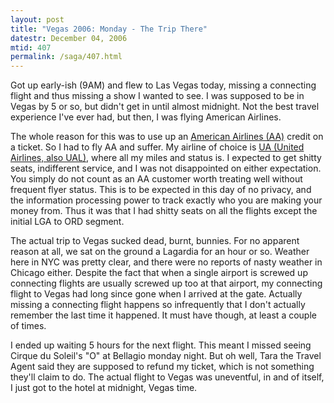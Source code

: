 ```yaml
---
layout: post
title: "Vegas 2006: Monday - The Trip There"
datestr: December 04, 2006
mtid: 407
permalink: /saga/407.html
---
```


Got up early-ish (9AM) and flew to Las Vegas today, missing a connecting flight and thus missing a show I wanted to see.  I was supposed to be in Vegas by 5 or so, but didn't get in until almost midnight.  Not the best travel experience I've ever had, but then, I was flying American Airlines.

The whole reason for this was to use up an <a href="http://www.aa.com">American Airlines (AA)</a> credit on a ticket. So I had to fly AA and suffer. My airline of choice is <a href="http://www.united.com">UA (United Airlines, also UAL)</a>, where all my miles and status is. I expected to get shitty seats, indifferent service, and I was not disappointed on either expectation. You simply do not count as an AA customer worth treating well without frequent flyer status. This is to be expected in this day of no privacy, and the information processing power to track exactly who you are making your money from. Thus it was that I had shitty seats on all the flights except the initial LGA to ORD segment.

The actual trip to Vegas sucked dead, burnt, bunnies. For no apparent reason at all, we sat on the ground a Lagardia for an hour or so. Weather here in NYC was pretty clear, and there were no reports of nasty weather in Chicago either. Despite the fact that when a single airport is screwed up connecting flights are usually screwed up too at that airport, my connecting flight to Vegas had long since gone when I arrived at the gate. Actually missing a connecting flight happens so infrequently that I don't actually remember the last time it happened. It must have though, at least a couple of times.

I ended up waiting 5 hours for the next flight. This meant I missed seeing Cirque du Soleil's "O" at Bellagio monday night. But oh well, Tara the Travel Agent said they are supposed to refund my ticket, which is not something they'll claim to do. The actual flight to Vegas was uneventful, in and of itself, I just got to the hotel at midnight, Vegas time.


